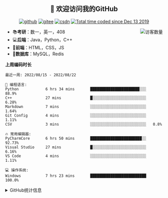<h2 align="center">👋 欢迎访问我的GitHub</h2>
<p align="center">
  <a href="https://github.com/eternidad33"><img src="https://img.shields.io/badge/GitHub-ff79c6" alt="github"></a>
  <a href="https://gitee.com/eternidad33"><img src="https://img.shields.io/badge/Gitee-fe7300" alt="gitee"></a>
  <a href="https://blog.csdn.net/qq_42907802"><img src="https://img.shields.io/badge/CSDN-cf000e" alt="csdn"></a>
  <a href="https://wakatime.com/@Tian"><img src="https://wakatime.com/badge/user/938325ad-aa1b-4e8a-8efd-04fff7660bd5.svg" alt="Total time coded since Dec 13 2019" /></a>
</p>

<img align='right' src="https://profile-counter.glitch.me/eternidad33/count.svg" alt="访客数量"/>

- 📚**考研**：数一，英一，408
- 💻**后端**：Java，Python，C++
- 📝**前端**：HTML，CSS，JS
- 💼**数据库**：MySQL，Redis

**上周编码时长**  

<!--START_SECTION:waka-->
```text
最近一周: 2022/08/15 - 2022/08/22

💬 编程语言: 
Python            6 hrs 34 mins       ██████████████████████░░░   88.9% 
C++               27 mins             █░░░░░░░░░░░░░░░░░░░░░░░░   6.28% 
Markdown          7 mins              ░░░░░░░░░░░░░░░░░░░░░░░░░   1.64% 
Git Config        4 mins              ░░░░░░░░░░░░░░░░░░░░░░░░░   1.11% 
CSV               3 mins              ░░░░░░░░░░░░░░░░░░░░░░░░░   0.8%

🔥 常用编辑器: 
PyCharmCore       6 hrs 50 mins       ███████████████████████░░   92.73% 
Visual Studio     27 mins             █░░░░░░░░░░░░░░░░░░░░░░░░   6.16% 
VS Code           4 mins              ░░░░░░░░░░░░░░░░░░░░░░░░░   1.11%

💻 操作系统: 
Windows           7 hrs 23 mins       █████████████████████████   100.0%

```


<!--END_SECTION:waka-->

<details>
<summary>GitHub统计信息</summary>

<br/>

> 动态太少，不好意思展示
> 
> 下面的GitHub统计信息是来自于[github-readme-stats](https://github.com/anuraghazra/github-readme-stats)项目，里边有[中文文档](https://github.com/anuraghazra/github-readme-stats/blob/master/readme_cn.md)

<a href="https://github.com/eternidad33/eternidad33">
  <img align="center" src="https://github-readme-stats.anuraghazra1.vercel.app/api?username=eternidad33&show_icons=true" />
</a>
</details>


